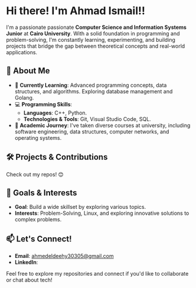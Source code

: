 # **Hi there! I'm Ahmad Ismail**!!

 I'm a passionate passionate **Computer Science and Information Systems Junior** at **Cairo University**. With a solid foundation in programming and problem-solving, I'm constantly learning, experimenting, and building projects that bridge the gap between theoretical concepts and real-world applications.

## 🚀 About Me  
- 🌱 **Currently Learning**: Advanced programming concepts, data structures, and algorithms. Exploring database management and Golang.  
- 💻 **Programming Skills**:  
  - **Languages**: C++, Python.  
  - **Technologies & Tools**: Git, Visual Studio Code, SQL.  
- 📘 **Academic Journey**: I've taken diverse courses at university, including software engineering, data structures, computer networks, and operating systems.  

## 🛠️ Projects & Contributions  
Check out my repos! 😊  

## 🌟 Goals & Interests  
- **Goal**: Build a wide skillset by exploring various topics.  
- **Interests**: Problem-Solving, Linux, and exploring innovative solutions to complex problems.  

## 📫 Let's Connect!  
- **Email**: ahmedeldeehy30305@gmail.com
- **LinkedIn**:

Feel free to explore my repositories and connect if you'd like to collaborate or chat about tech!  
